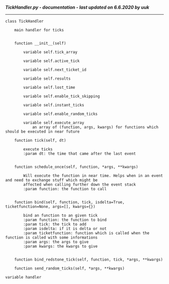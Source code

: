 ***TickHandler.py - documentation - last updated on 6.6.2020 by uuk***
___

    class TickHandler
        
        main handler for ticks


        function __init__(self)

            variable self.tick_array

            variable self.active_tick

            variable self.next_ticket_id

            variable self.results

            variable self.lost_time

            variable self.enable_tick_skipping

            variable self.instant_ticks

            variable self.enable_random_ticks

            variable self.execute_array
                an array of (function, args, kwargs) for functions which should be executed in near future

        function tick(self, dt)
            
            execute ticks
            :param dt: the time that came after the last event


        function schedule_once(self, function, *args, **kwargs)
            
            Will execute the function in near time. Helps when in an event and need to exchange stuff which might be
            affected when calling further down the event stack
            :param function: the function to call


        function bind(self, function, tick, isdelta=True, ticketfunction=None, args=[], kwargs={})
            
            bind an function to an given tick
            :param function: the function to bind
            :param tick: the tick to add
            :param isdelta: if it is delta or not
            :param ticketfunction: function which is called when the function is called with some informations
            :param args: the args to give
            :param kwargs: the kwargs to give


        function bind_redstone_tick(self, function, tick, *args, **kwargs)

        function send_random_ticks(self, *args, **kwargs)

    variable handler